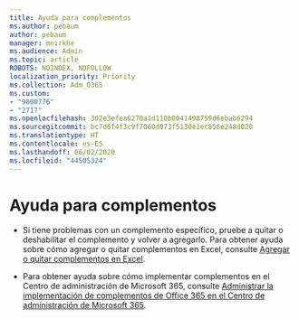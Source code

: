 ```yaml
---
title: Ayuda para complementos
ms.author: pebaum
author: pebaum
manager: mnirkhe
ms.audience: Admin
ms.topic: article
ROBOTS: NOINDEX, NOFOLLOW
localization_priority: Priority
ms.collection: Adm_O365
ms.custom:
- "9000776"
- "2717"
ms.openlocfilehash: 302e3efea6270a1d110b0041498759d6ebab6294
ms.sourcegitcommit: bc7d6f4f3c9f7060d073f5130e1ec856e248d020
ms.translationtype: HT
ms.contentlocale: es-ES
ms.lasthandoff: 06/02/2020
ms.locfileid: "44505324"
---
```

# <a name="add-in-help"></a>Ayuda para complementos

- Si tiene problemas con un complemento específico, pruebe a quitar o deshabilitar el complemento y volver a agregarlo. Para obtener ayuda sobre cómo agregar o quitar complementos en Excel, consulte [Agregar o quitar complementos en Excel](https://support.office.com/client/0af570c4-5cf3-4fa9-9b88-403625a0b460).

- Para obtener ayuda sobre cómo implementar complementos en el Centro de administración de Microsoft 365, consulte [Administrar la implementación de complementos de Office 365 en el Centro de administración de Microsoft 365](https://docs.microsoft.com/microsoft-365/admin/manage/manage-deployment-of-add-ins).
